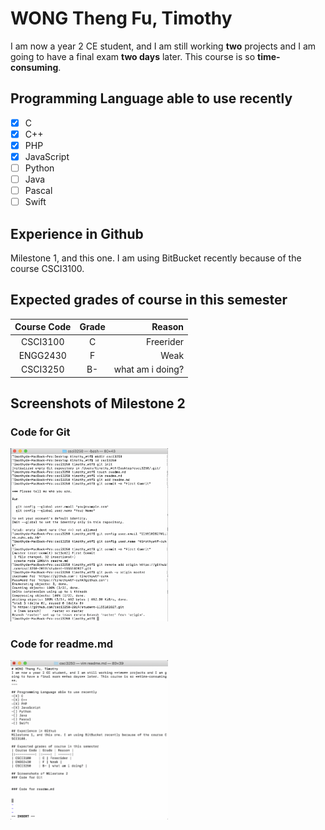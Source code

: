 # WONG Theng Fu, Timothy
I am now a year 2 CE student, and I am still working **two** projects and I am going to have a final exam **two days** later. This course is so **time-consuming**.

## Programming Language able to use recently
- [X] C
- [X] C++
- [X] PHP
- [X] JavaScript
- [ ] Python
- [ ] Java
- [ ] Pascal
- [ ] Swift

## Experience in Github
Milestone 1, and this one. I am using BitBucket recently because of the course CSCI3100.

## Expected grades of course in this semester
| Course Code | Grade | Reason |
|:----------: |:----: | ------:|
| CSCI3100    | C | Freerider |
| ENGG2430    | F | Weak |
| CSCI3250    | B- | what am i doing? |

## Screenshots of Milestone 2
### Code for Git
<img src="https://raw.githubusercontent.com/csci3250-2019/student-1155102827/master/screenshot/pic2.png" height="50%" width="50%">

### Code for readme.md
<img src="https://raw.githubusercontent.com/csci3250-2019/student-1155102827/master/screenshot/pic1.png" height="50%" width="50%">

